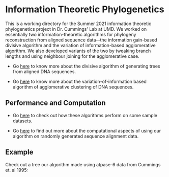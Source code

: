 # Information Theoretic Phylogenetics 

This is a working directory for the Summer 2021 information theoretic phylogenetics project in Dr. Cummings' Lab at UMD. We worked on essentially two information-theoretic algorithms for phylogeny reconstruction from aligned sequence data--the information gain-based divisive algorithm and the variation of information-based agglomerative algorithm. We also developed variants of the two by tweaking branch lengths and using neighbour joining for the agglomerative case. 

* Go [here](https://github.com/ShashankSule/info_theoretic_phylo/blob/main/info_gain_model.md) to know more about the divisive algorithm of generating trees from aligned DNA sequences.

* Go [here](https://github.com/ShashankSule/info_theoretic_phylo/blob/main/agg_clustering.md) to know more about the variation-of-information based algorithm of agglomerative clustering of DNA sequences. 

## Performance and Computation 

* Go [here](https://github.com/ShashankSule/info_theoretic_phylo/tree/main/testing) to check out how these algorithms perform on some sample datasets. 

* Go [here](https://github.com/ShashankSule/info_theoretic_phylo/blob/main/Computing_docs.md) to find out more about the computational aspects of using our algorithm on randomly generated sequence alignment data. 

## Example

Check out a tree our algorithm made using atpase-6 data from Cummings et. al 1995: 

[](Cummings-et-al-1995-data_files/figure-gfm/unnamed-chunk-3-2.png)
